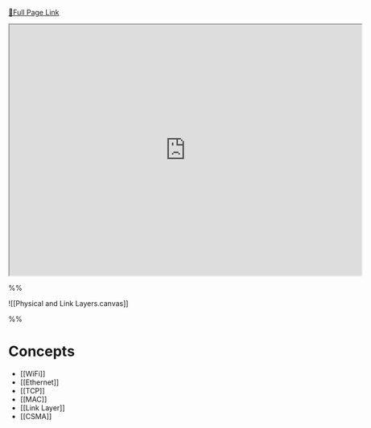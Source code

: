 [🔗Full Page Link](http://server.isaacklugman.com/distributed-systems-and-networks/physical-and-link-layers.html)

<iframe src="http://server.isaacklugman.com/distributed-systems-and-networks/physical-and-link-layers.html" width="700px" height="500px"></iframe>

%%

![[Physical and Link Layers.canvas]]


%%
# Concepts

- [[WiFi]]
- [[Ethernet]]
- [[TCP]]
- [[MAC]]
- [[Link Layer]]
- [[CSMA]]